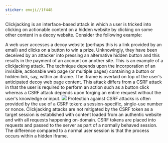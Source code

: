 ```yaml
---
sticker: emoji//1f448
---
```

Clickjacking is an interface-based attack in which a user is tricked into clicking on actionable content on a hidden website by clicking on some other content in a decoy website. Consider the following example:

A web user accesses a decoy website (perhaps this is a link provided by an email) and clicks on a button to win a prize. Unknowingly, they have been deceived by an attacker into pressing an alternative hidden button and this results in the payment of an account on another site. This is an example of a clickjacking attack. The technique depends upon the incorporation of an invisible, actionable web page (or multiple pages) containing a button or hidden link, say, within an iframe. The iframe is overlaid on top of the user's anticipated decoy web page content. This attack differs from a CSRF attack in that the user is required to perform an action such as a button click whereas a CSRF attack depends upon forging an entire request without the user's knowledge or input. 
![](../images/Pasted%20image%2020241021152453.png)
Protection against CSRF attacks is often provided by the use of a CSRF token: a session-specific, single-use number or nonce. Clickjacking attacks are not mitigated by the CSRF token as a target session is established with content loaded from an authentic website and with all requests happening on-domain. CSRF tokens are placed into requests and passed to the server as part of a normally behaved session. The difference compared to a normal user session is that the process occurs within a hidden iframe. 
